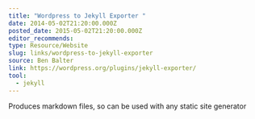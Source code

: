 ```yaml
---
title: "Wordpress to Jekyll Exporter "
date: 2014-05-02T21:20:00.000Z
posted_date: 2015-05-02T21:20:00.000Z
editor_recommends:
type: Resource/Website
slug: links/wordpress-to-jekyll-exporter
source: Ben Balter
link: https://wordpress.org/plugins/jekyll-exporter/
tool:
  - jekyll
---
```

Produces markdown files, so can be used with any static site generator



